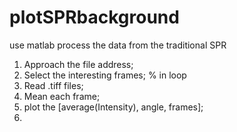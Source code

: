 # plotSPRbackground
use matlab process the data from the traditional SPR

1. Approach the file address;
2. Select the interesting frames; % in loop
3. Read .tiff files;
4. Mean each frame;
5. plot the [average(Intensity), angle, frames];
6. 